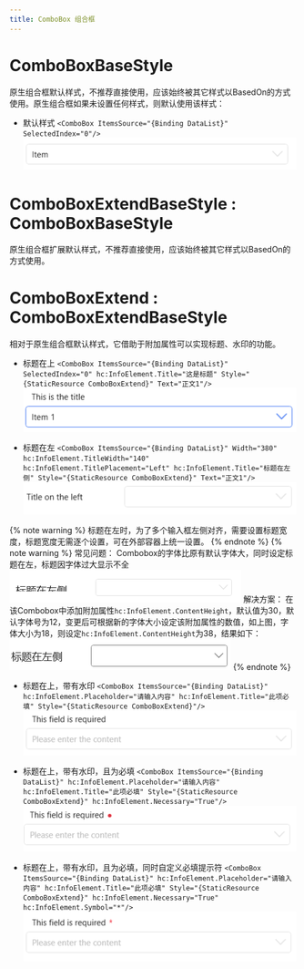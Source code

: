 ```yaml
---
title: ComboBox 组合框
---
```


# ComboBoxBaseStyle

原生组合框默认样式，不推荐直接使用，应该始终被其它样式以BasedOn的方式使用。原生组合框如果未设置任何样式，则默认使用该样式：

- 默认样式
`<ComboBox ItemsSource="{Binding DataList}" SelectedIndex="0"/>`
![ComboBoxBaseStyle](https://raw.githubusercontent.com/HandyOrg/HandyOrgResource/master/HandyControl/Doc/native_controls/ComboBoxBaseStyle.png)

# ComboBoxExtendBaseStyle : ComboBoxBaseStyle

原生组合框扩展默认样式，不推荐直接使用，应该始终被其它样式以BasedOn的方式使用。

# ComboBoxExtend : ComboBoxExtendBaseStyle

相对于原生组合框默认样式，它借助于附加属性可以实现标题、水印的功能。

- 标题在上
`<ComboBox ItemsSource="{Binding DataList}" SelectedIndex="0" hc:InfoElement.Title="这是标题" Style="{StaticResource ComboBoxExtend}" Text="正文1"/>`
![ComboBoxExtend_1](https://raw.githubusercontent.com/HandyOrg/HandyOrgResource/master/HandyControl/Doc/native_controls/ComboBoxExtend_1.png)

- 标题在左
`<ComboBox ItemsSource="{Binding DataList}" Width="380" hc:InfoElement.TitleWidth="140" hc:InfoElement.TitlePlacement="Left" hc:InfoElement.Title="标题在左侧" Style="{StaticResource ComboBoxExtend}" Text="正文1"/>`
![ComboBoxExtend_2](https://raw.githubusercontent.com/HandyOrg/HandyOrgResource/master/HandyControl/Doc/native_controls/ComboBoxExtend_2.png)

{% note warning %}
标题在左时，为了多个输入框左侧对齐，需要设置标题宽度，标题宽度无需逐个设置，可在外部容器上统一设置。
{% endnote %}
{% note warning %}
常见问题：
Combobox的字体比原有默认字体大，同时设定标题在左，标题因字体过大显示不全
![ComboBoxExtend_2_Error1](https://raw.githubusercontent.com/HandyOrg/HandyOrgResource/master/HandyControl/Doc/native_controls/ComboBoxExtend_2_Error1.png)
解决方案：
在该Combobox中添加附加属性`hc:InfoElement.ContentHeight`，默认值为30，默认字体号为12，变更后可根据新的字体大小设定该附加属性的数值，如上图，字体大小为18，则设定`hc:InfoElement.ContentHeight`为38，结果如下：![ComboBoxExtend_2_Ok1](https://raw.githubusercontent.com/HandyOrg/HandyOrgResource/master/HandyControl/Doc/native_controls/ComboBoxExtend_2_Ok1.png)
{% endnote %}
- 标题在上，带有水印
`<ComboBox ItemsSource="{Binding DataList}" hc:InfoElement.Placeholder="请输入内容" hc:InfoElement.Title="此项必填" Style="{StaticResource ComboBoxExtend}"/>`
![ComboBoxExtend_3](https://raw.githubusercontent.com/HandyOrg/HandyOrgResource/master/HandyControl/Doc/native_controls/ComboBoxExtend_3.png)

- 标题在上，带有水印，且为必填
`<ComboBox ItemsSource="{Binding DataList}" hc:InfoElement.Placeholder="请输入内容" hc:InfoElement.Title="此项必填" Style="{StaticResource ComboBoxExtend}" hc:InfoElement.Necessary="True"/>`
![ComboBoxExtend_4](https://raw.githubusercontent.com/HandyOrg/HandyOrgResource/master/HandyControl/Doc/native_controls/ComboBoxExtend_4.png)

- 标题在上，带有水印，且为必填，同时自定义必填提示符
`<ComboBox ItemsSource="{Binding DataList}" hc:InfoElement.Placeholder="请输入内容" hc:InfoElement.Title="此项必填" Style="{StaticResource ComboBoxExtend}" hc:InfoElement.Necessary="True" hc:InfoElement.Symbol="*"/>`
![ComboBoxExtend_5](https://raw.githubusercontent.com/HandyOrg/HandyOrgResource/master/HandyControl/Doc/native_controls/ComboBoxExtend_5.png)